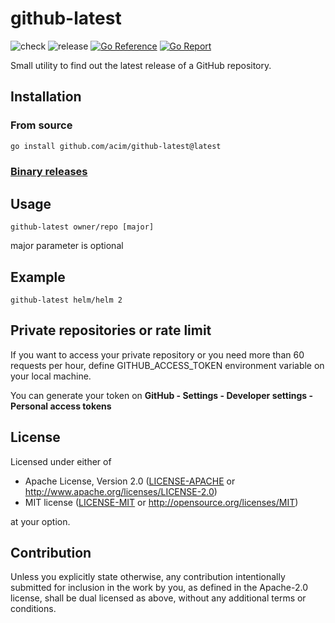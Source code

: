 # github-latest

![check](https://github.com/acim/github-latest/workflows/check/badge.svg)
![release](https://github.com/acim/github-latest/workflows/release/badge.svg)
[![Go Reference](https://pkg.go.dev/badge/github.com/acim/github-latest.svg)](https://pkg.go.dev/github.com/acim/github-latest)
[![Go Report](https://goreportcard.com/badge/github.com/acim/github-latest)](https://goreportcard.com/report/github.com/acim/github-latest)

Small utility to find out the latest release of a GitHub repository.

## Installation

### From source

```bash
go install github.com/acim/github-latest@latest
```

### [Binary releases](https://github.com/acim/github-latest/releases)

## Usage

`github-latest owner/repo [major]`

major parameter is optional

## Example

`github-latest helm/helm 2`

## Private repositories or rate limit

If you want to access your private repository or you need more than 60 requests per hour,
define GITHUB_ACCESS_TOKEN environment variable on your local machine.

You can generate your token on **GitHub - Settings - Developer settings - Personal access tokens**

## License

Licensed under either of

- Apache License, Version 2.0
  ([LICENSE-APACHE](LICENSE-APACHE) or http://www.apache.org/licenses/LICENSE-2.0)
- MIT license
  ([LICENSE-MIT](LICENSE-MIT) or http://opensource.org/licenses/MIT)

at your option.

## Contribution

Unless you explicitly state otherwise, any contribution intentionally submitted
for inclusion in the work by you, as defined in the Apache-2.0 license, shall be
dual licensed as above, without any additional terms or conditions.

